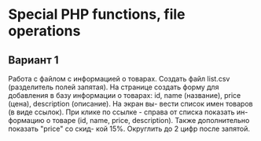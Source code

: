 # Special PHP functions, file operations
## Вариант 1
Работа с файлом с информацией о товарах. Создать файл list.csv (разделитель полей запятая). На странице создать форму для добавления в базу информации о товарах: id, name (название), price (цена), description (описание). На экран вы- вести список имен товаров (в виде ссылок). При клике по ссылке - справа от списка показать ин- формацию о товаре (id, name, price, description). Также дополнительно показать "price" со скид- кой 15%. Округлить до 2 цифр после запятой.
